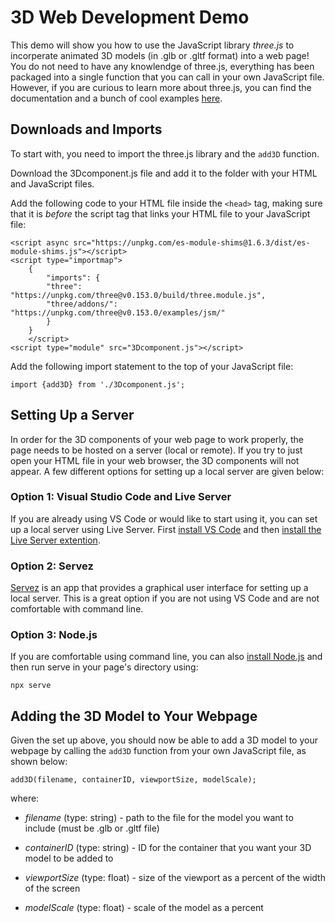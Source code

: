 # 3D Web Development Demo

This demo will show you how to use the JavaScript library *three.js* to incorperate animated 3D models (in .glb or .gltf format) into a web page! You do not need to have any knowlendge of three.js, everything has been packaged into a single function that you can call in your own JavaScript file. However, if you are curious to learn more about three.js, you can find the documentation and a bunch of cool examples [here](https://threejs.org/).

## Downloads and Imports
To start with, you need to import the three.js library and the ```add3D``` function.

Download the 3Dcomponent.js file and add it to the folder with your HTML and JavaScript files.

Add the following code to your HTML file inside the ```<head>``` tag, making sure that it is *before* the script tag that links your HTML file to your JavaScript file:
```
<script async src="https://unpkg.com/es-module-shims@1.6.3/dist/es-module-shims.js"></script>
<script type="importmap">
    {
        "imports": {
        "three": "https://unpkg.com/three@v0.153.0/build/three.module.js",
        "three/addons/": "https://unpkg.com/three@v0.153.0/examples/jsm/"
        }
    }
    </script>
<script type="module" src="3Dcomponent.js"></script>
```

Add the following import statement to the top of your JavaScript file:
```
import {add3D} from './3Dcomponent.js';
```

## Setting Up a Server

In order for the 3D components of your web page to work properly, the page needs to be hosted on a server (local or remote). If you try to just open your HTML file in your web browser, the 3D components will not appear. A few different options for setting up a local server are given below:

### Option 1: Visual Studio Code and Live Server

If you are already using VS Code or would like to start using it, you can set up a local server using Live Server. First [install VS Code](https://code.visualstudio.com/download) and then [install the Live Server extention](https://www.youtube.com/watch?v=2fhe0LLj3Rw).

### Option 2: Servez
[Servez](https://greggman.github.io/servez/) is an app that provides a graphical user interface for setting up a local server. This is a great option if you are not using VS Code and are not comfortable with command line.

### Option 3: Node.js
If you are comfortable using command line, you can also [install Node.js](https://nodejs.org/en) and then run serve in your page's directory using:
```
npx serve
```

## Adding the 3D Model to Your Webpage

Given the set up above, you should now be able to add a 3D model to your webpage by calling the ```add3D``` function from your own JavaScript file, as shown below:


```
add3D(filename, containerID, viewportSize, modelScale);
```
where:

- *filename* (type: string) - path to the file for the model you want to include (must be .glb or .gltf file)

- *containerID* (type: string) - ID for the container that you want your 3D model to be added to

- *viewportSize* (type: float) - size of the viewport as a percent of the width of the screen

- *modelScale* (type: float) - scale of the model as a percent
